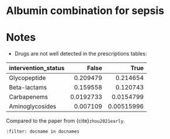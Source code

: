 # Albumin combination for sepsis 

# Notes

- Drugs are not well detected in the prescriptions tables: 

| intervention_status |     False |       True |
|:----------------|----------:|-----------:|
| Glycopeptide    | 0.209479  | 0.214654   |
| Beta-lactams    | 0.159558  | 0.120743   |
| Carbapenems     | 0.0192733 | 0.0154799  |
| Aminoglycosides | 0.007109  | 0.00515996 |

Compared to the paper from {cite}`zhou2021early`.


```{bibliography}
:filter: docname in docnames
```